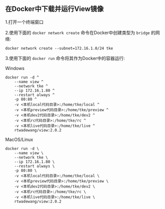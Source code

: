
## 在Docker中下载并运行View镜像

1.打开一个终端窗口

2.使用下面的 `docker network create` 命令在Docker中创建类型为 `bridge` 的网络:
```shell
docker network create --subnet=172.16.1.0/24 tke
```

3.使用下面的 `docker run` 命令将其作为Docker中的容器运行:

Windows
```shell
docker run -d ^
    --name view ^
    --network tke ^
    --ip 172.16.1.80 ^
    --restart always ^
    -p 80:80 ^
    -v <本机local代码目录>:/home/tke/local ^
    -v <本机preview代码目录>:/home/tke/preview ^
    -v <本机dev2代码目录>:/home/tke/dev2 ^
    -v <本机rc代码目录>:/home/tke/rc ^
    -v <本机live代码目录>:/home/tke/live ^
    rtwadewang/view:2.0.2
```

MacOS/Linux
```shell
docker run -d \
    --name view \
    --network tke \
    --ip 172.16.1.80 \
    --restart always \
    -p 80:80 \
    -v <本机local代码目录>:/home/tke/local \
    -v <本机preview代码目录>:/home/tke/preview \
    -v <本机dev2代码目录>:/home/tke/dev2 \
    -v <本机rc代码目录>:/home/tke/rc \
    -v <本机live代码目录>:/home/tke/live \
    rtwadewang/view:2.0.2
```

